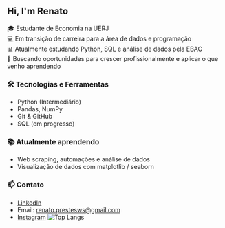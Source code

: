 ## Hi, I'm Renato 
🎓 Estudante de Economia na UERJ  
💻 Em transição de carreira para a área de dados e programação  
📊 Atualmente estudando Python, SQL e análise de dados pela EBAC  
🚀 Buscando oportunidades para crescer profissionalmente e aplicar o que venho aprendendo

### 🛠️ Tecnologias e Ferramentas
- Python (Intermediário)
- Pandas, NumPy
- Git & GitHub
- SQL (em progresso)

### 📚 Atualmente aprendendo
- Web scraping, automações e análise de dados
- Visualização de dados com matplotlib / seaborn

### 📫 Contato
- [LinkedIn](https://www.linkedin.com/in/seu-perfil)
- Email: renato.prestesws@gmail.com
- [Instagram](https://www.instagram.com/renatoprestess/)
![Top Langs](https://github-readme-stats.vercel.app/api/top-langs/?username=anuraghazra&hide_progress=true)
